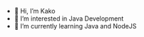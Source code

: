 - 👋 Hi, I’m Kako
- 👀 I’m interested in Java Development
- 🌱 I’m currently learning Java and NodeJS

<!---
kakozin/kakozin is a ✨ special ✨ repository because its `README.md` (this file) appears on your GitHub profile.
You can click the Preview link to take a look at your changes.
--->
